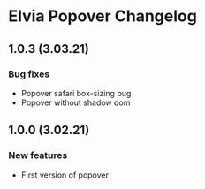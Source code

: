 # Elvia Popover Changelog

## 1.0.3 (3.03.21)

### Bug fixes

- Popover safari box-sizing bug
- Popover without shadow dom

## 1.0.0 (3.02.21)

### New features

- First version of popover

